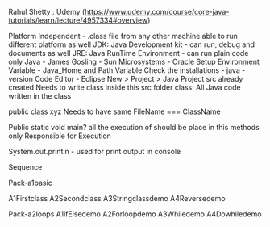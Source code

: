 Rahul Shetty : Udemy (https://www.udemy.com/course/core-java-tutorials/learn/lecture/4957334#overview)

Platform Independent - .class file from any other machine able to run different platform as well
JDK: Java Development kit - can run, debug and documents as well
JRE: Java RunTime Environment - can run plain code only
Java - James Gosling - Sun Microsystems - Oracle
Setup Environment Variable - Java_Home and Path Variable
Check the installations - java -version
Code Editor - Eclipse
New > Project > Java Project
src already created
Needs to write class inside this src folder
class: All Java code written in the class

public class xyz
Needs to have same FileName === ClassName

Public static void main?
all the execution of should be place in this methods only
Responsible for Execution

System.out.println - used for print output in console

Sequence

Pack-a1basic

A1Firstclass
A2Secondclass
A3Stringclassdemo
A4Reversedemo

Pack-a2loops
A1ifElsedemo
A2Forloopdemo
A3Whiledemo
A4Dowhiledemo